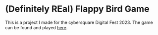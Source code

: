 # (Definitely REal) Flappy Bird Game
This is a project I made for the cybersquare Digital Fest 2023. The game can be found and played <a href="https://replit.com/@ZayansWorld/flappygame">here</a>.
